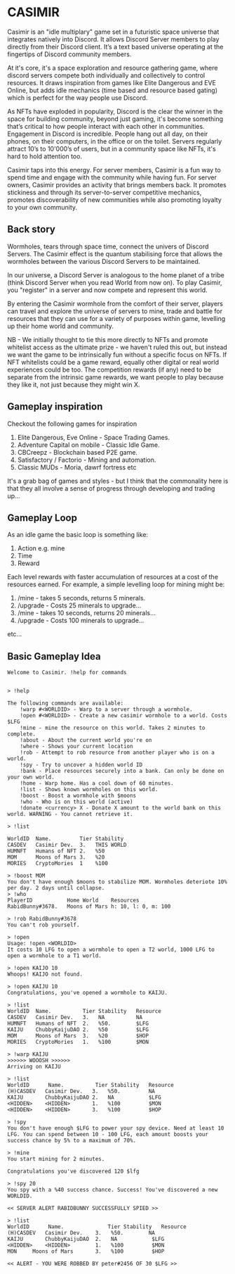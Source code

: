 # CASIMIR

Casimir is an "idle multiplary" game set in a futuristic space universe that integrates natively into Discord. It allows Discord Server members to play directly from their Discord client. It’s a text based universe operating at the fingertips of Discord community members.

At it's core, it's a space exploration and resource gathering game, where discord servers compete both individually and collectively to control resources. It draws inspiration from games like Elite Dangerous and EVE Online, but adds idle mechanics (time based and resource based gating) which is perfect for the way people use Discord.

As NFTs have exploded in popularity, Discord is the clear the winner in the space for building community, beyond just gaming, it's become something that’s critical to how people interact with each other in communities. Engagement in Discord is incredible. People hang out all day, on their phones, on their computers, in the office or on the toilet. Servers regularly attract 10’s to 10'000’s of users, but in a community space like NFTs, it's hard to hold attention too.

Casimir taps into this energy. For server members, Casimir is a fun way to spend time and engage with the community while having fun. For server owners, Casimir provides an activity that brings members back. It promotes stickiness and through its server-to-server competitive mechanics, promotes discoverability of new communities while also promoting loyalty to your own community.

## Back story
Wormholes, tears through space time, connect the univers of Discord Servers. The Casimir effect is the quantum stabilising force that allows the wormholes between the various Discord Servers to be maintained.

In our universe, a Discord Server is analogous to the home planet of a tribe (think Discord Server when you read World from now on). To play Casimir, you "register" in a server and now compete and represent this world.

By entering the Casimir wormhole from the comfort of their server, players can travel and explore the universe of servers to mine, trade and battle for resources that they can use for a variety of purposes within game, levelling up their home world and community. 

NB - We initially thought to tie this more directly to NFTs and promote whitelist access as the ultimate prize - we haven't ruled this out, but instead we want the game to be intrinsically fun without a specific focus on NFTs. If NFT whitelists could be a game reward, equally other digital or real world experiences could be too. The competition rewards (if any) need to be separate from the intrinsic game rewards, we want people to play because they like it, not just because they might win X.

## Gameplay inspiration

Checkout the following games for inspiration

1. Elite Dangerous, Eve Online - Space Trading Games.
2. Adventure Capital on mobile - Classic Idle Game.
3. CBCreepz - Blockchain based P2E game.
4. Satisfactory / Factorio - Mining and automation.
5. Classic MUDs - Moria, dawrf fortress etc

It's a grab bag of games and styles - but I think that the commonality here is that they all involve a sense of progress through developing and trading up...

## Gameplay Loop

As an idle game the basic loop is something like:

1. Action e.g. mine
2. Time
3. Reward

Each level rewards with faster accumulation of resources at a cost of the resources earned. For example, a simple levelling loop for mining might be:

1. /mine - takes 5 seconds, returns 5 minerals.
2. /upgrade - Costs 25 minerals to upgrade...
3. /mine - takes 10 seconds, returns 20 minerals...
4. /upgrade - Costs 100 minerals to upgrade...

etc...

## Basic Gameplay Idea


```
Welcome to Casimir. !help for commands


> !help

The following commands are available:
	!warp #<WORLDID> - Warp to a server through a wormhole.
	!open #<WORLDID> - Create a new casimir wormhole to a world. Costs $LFG
	!mine - mine the resource on this world. Takes 2 minutes to complete.
	!about - About the current world you're on
	!where - Shows your current location
	!rob - Attempt to rob resource from another player who is on a world.
	!spy - Try to uncover a hidden world ID
	!bank - Place resources securely into a bank. Can only be done on your own world.
	!home - Warp home. Has a cool down of 60 minutes.
	!list - Shows known wormholes on this world.
	!boost - Boost a wormhole with $moons
	!who - Who is on this world (active)
	!donate <currency> X - Donate X amount to the world bank on this world. WARNING - You cannot retrieve it.

> !list

WorldID  Name.         Tier Stability
CASDEV   Casimir Dev.  3.   THIS WORLD
HUMNFT	 Humans of NFT 2.   %50
MOM      Moons of Mars 3.   %20
MORIES   CryptoMories  1    %100

> !boost MOM
You don't have enough $moons to stabilize MOM. Wormholes deteriote 10% per day. 2 days until collapse.
> !who
PlayerID           Home World 	 Resources
RabidBunny#3678.   Moons of Mars h: 10, l: 0, m: 100

> !rob RabidBunny#3678
You can't rob yourself.

> !open
Usage: !open <WORLDID>
It costs 10 LFG to open a wormhole to open a T2 world, 1000 LFG to open a wormhole to a T1 world.

> !open KAIJO 10
Whoops! KAIJO not found.

> !open KAIJU 10
Congratulations, you've opened a wormhole to KAIJU.

> !list
WorldID  Name.          Tier Stability   Resource
CASDEV   Casimir Dev.   3.   NA			 NA
HUMNFT	 Humans of NFT  2.   %50.        $LFG      
KAIJU	 ChubbyKaijuDAO 2.   %50         $LFG
MOM      Moons of Mars  3.   %20         $HOP
MORIES   CryptoMories   1.   %100        $MON

> !warp KAIJU
>>>>>> WOOOSH >>>>>>
Arriving on KAIJU

> !list
WorldID      Name.          Tier Stability   Resource
(H)CASDEV   Casimir Dev.   3.   %50. 		 NA
KAIJU	    ChubbyKaijuDAO 2.   NA           $LFG
<HIDDEN>	<HIDDEN>       1.   %100         $MON
<HIDDEN>	<HIDDEN>       3.   %100         $HOP

> !spy
You don't have enough $LFG to power your spy device. Need at least 10 LFG. You can spend between 10 - 100 LFG, each amount boosts your success chance by 5% to a maximum of 70%.

> !mine
You start mining for 2 minutes.

Congratulations you've discovered 120 $lfg

> !spy 20
You spy with a %40 success chance. Success! You've discovered a new WORLDID.

<< SERVER ALERT RABIDBUNNY SUCCESSFULLY SPIED >>

> !list
WorldID      Name.              Tier Stability   Resource
(H)CASDEV   Casimir Dev.   	3.   %50. 		 NA
KAIJU	    ChubbyKaijuDAO 	2.   NA           $LFG
<HIDDEN>	<HIDDEN>       	1.   %100         $MON
MON	    Moons of Mars       3.   %100         $HOP

<< ALERT - YOU WERE ROBBED BY peter#2456 OF 30 $LFG >>
